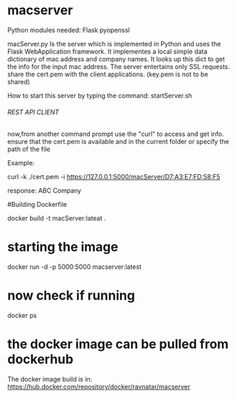 # macserver

Python modules needed:
  Flask
  pyopenssl

macServer.py 
  Is the server which is implemented in Python and uses the Flask WebApplication framework. It implementes a local simple data dictionary of mac address and company names. It looks up this dict to get the info for the input mac address. The server entertains only SSL requests. share the cert.pem with the client applications. (key.pem is not to be shared)


How to start this server by typing the command:
 startServer.sh


###### REST API CLIENT ##############
now,from another command prompt use the "curl" to access and get info.
ensure that the cert.pem is available and in the current folder or specify the path of the file

Example:

curl -k ./cert.pem -i https://127.0.0.1:5000/macServer/D7:A3:E7:FD:58:F5

response: ABC Company


#Building Dockerfile

docker build -t macServer:lateat .

# starting the image

docker run -d -p 5000:5000 macserver:latest

# now check if running

docker ps

# the docker image can be pulled from dockerhub

The docker image build is in: https://hub.docker.com/repository/docker/ravnatar/macserver


